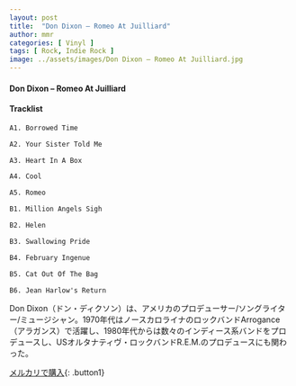 ```yaml
---
layout: post
title:  "Don Dixon – Romeo At Juilliard"
author: mmr
categories: [ Vinyl ]
tags: [ Rock, Indie Rock ]
image: ../assets/images/Don Dixon – Romeo At Juilliard.jpg
---
```


#### Don Dixon – Romeo At Juilliard

#### Tracklist
```md
A1. Borrowed Time

A2. Your Sister Told Me

A3. Heart In A Box

A4. Cool

A5. Romeo

B1. Million Angels Sigh

B2. Helen

B3. Swallowing Pride

B4. February Ingenue

B5. Cat Out Of The Bag

B6. Jean Harlow's Return
```

Don Dixon（ドン・ディクソン）は、アメリカのプロデューサー/ソングライター/ミュージシャン。1970年代はノースカロライナのロックバンドArrogance（アラガンス）で活躍し、1980年代からは数々のインディース系バンドをプロデュースし、USオルタナティヴ・ロックバンドR.E.M.のプロデュースにも関わった。

[メルカリで購入](https://jp.mercari.com/item/m45544074163){: .button1}

